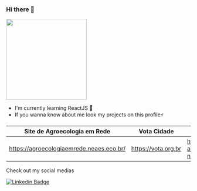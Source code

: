 ### Hi there 👋
<div>
  <img height="220em" src="https://github-readme-stats.vercel.app/api?username=jooaodias&show_icons=true&theme=tokyonight&include_all_commits=true&count_private=true"/>
<div>


- I'm currently learning ReactJS 🚀
- If you wanna know about me look my projects on this profile⚡

Site de Agroecologia em Rede| Vota Cidade | aMap
------------ | ------------- | ------------- 
https://agroecologiaemrede.neaes.eco.br/ |https://vota.org.br | https://map-acessivel-new.firebaseapp.com/ 

Check out my social medias


[![Linkedin Badge](https://img.shields.io/badge/-LinkedIn-blue?style=flat-square&logo=Linkedin&logoColor=white&link=https://www.linkedin.com/in/jo%C3%A3o-vitor-aleixo-dias-2677bb186/)](https://www.linkedin.com/in/jo%C3%A3o-vitor-aleixo-dias-2677bb186)

<!--
**jooaodias/jooaodias** is a ✨ _special_ ✨ repository because its `README.md` (this file) appears on your GitHub profile.

Here are some ideas to get you started:

- 🔭 I’m currently working on ...
- 🌱 I’m currently learning ...
- 👯 I’m looking to collaborate on ...
- 🤔 I’m looking for help with ...
- 💬 Ask me about ...
- 📫 How to reach me: ...
- 😄 Pronouns: ...
- ⚡ Fun fact: ...
-->
